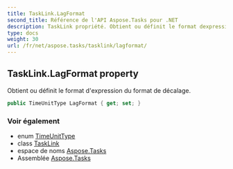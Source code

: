 ```yaml
---
title: TaskLink.LagFormat
second_title: Référence de l'API Aspose.Tasks pour .NET
description: TaskLink propriété. Obtient ou définit le format dexpression du format de décalage.
type: docs
weight: 30
url: /fr/net/aspose.tasks/tasklink/lagformat/
---
```

## TaskLink.LagFormat property

Obtient ou définit le format d'expression du format de décalage.

```csharp
public TimeUnitType LagFormat { get; set; }
```

### Voir également

* enum [TimeUnitType](../../timeunittype/)
* class [TaskLink](../)
* espace de noms [Aspose.Tasks](../../tasklink/)
* Assemblée [Aspose.Tasks](../../../)


